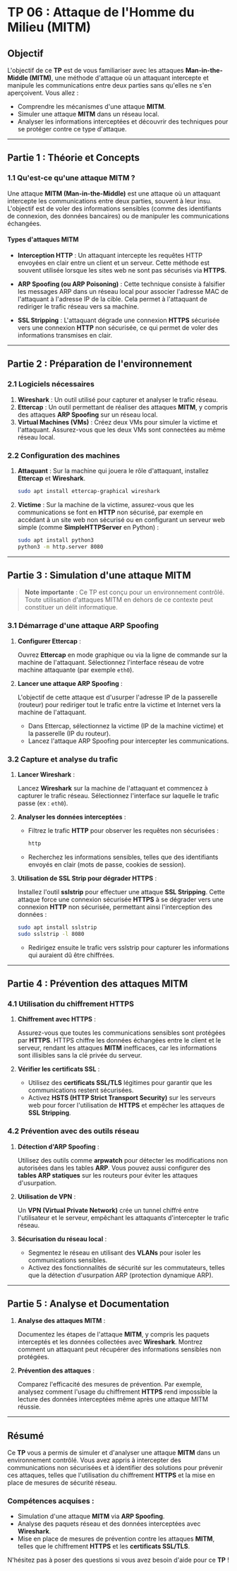 # TP 06 : Attaque de l'Homme du Milieu (MITM)

## Objectif

L'objectif de ce **TP** est de vous familiariser avec les attaques **Man-in-the-Middle (MITM)**, une méthode d'attaque où un attaquant intercepte et manipule les communications entre deux parties sans qu'elles ne s'en aperçoivent. Vous allez :

- Comprendre les mécanismes d'une attaque **MITM**.
- Simuler une attaque **MITM** dans un réseau local.
- Analyser les informations interceptées et découvrir des techniques pour se protéger contre ce type d'attaque.

---

## Partie 1 : Théorie et Concepts

### 1.1 Qu'est-ce qu'une attaque MITM ?

Une attaque **MITM (Man-in-the-Middle)** est une attaque où un attaquant intercepte les communications entre deux parties, souvent à leur insu. L'objectif est de voler des informations sensibles (comme des identifiants de connexion, des données bancaires) ou de manipuler les communications échangées.

#### Types d'attaques MITM

- **Interception HTTP** : Un attaquant intercepte les requêtes HTTP envoyées en clair entre un client et un serveur. Cette méthode est souvent utilisée lorsque les sites web ne sont pas sécurisés via **HTTPS**.
  
- **ARP Spoofing (ou ARP Poisoning)** : Cette technique consiste à falsifier les messages ARP dans un réseau local pour associer l'adresse MAC de l'attaquant à l'adresse IP de la cible. Cela permet à l'attaquant de rediriger le trafic réseau vers sa machine.

- **SSL Stripping** : L'attaquant dégrade une connexion **HTTPS** sécurisée vers une connexion **HTTP** non sécurisée, ce qui permet de voler des informations transmises en clair.

---

## Partie 2 : Préparation de l'environnement

### 2.1 Logiciels nécessaires

1. **Wireshark** : Un outil utilisé pour capturer et analyser le trafic réseau.
2. **Ettercap** : Un outil permettant de réaliser des attaques **MITM**, y compris des attaques **ARP Spoofing** sur un réseau local.
3. **Virtual Machines (VMs)** : Créez deux VMs pour simuler la victime et l'attaquant. Assurez-vous que les deux VMs sont connectées au même réseau local.

### 2.2 Configuration des machines

1. **Attaquant** : Sur la machine qui jouera le rôle d'attaquant, installez **Ettercap** et **Wireshark**.
   
   ```bash
   sudo apt install ettercap-graphical wireshark
   ```

2. **Victime** : Sur la machine de la victime, assurez-vous que les communications se font en **HTTP** non sécurisé, par exemple en accédant à un site web non sécurisé ou en configurant un serveur web simple (comme **SimpleHTTPServer** en Python) :
   
   ```bash
   sudo apt install python3
   python3 -m http.server 8080
   ```

---

## Partie 3 : Simulation d'une attaque MITM

> **Note importante** : Ce TP est conçu pour un environnement contrôlé. Toute utilisation d'attaques MITM en dehors de ce contexte peut constituer un délit informatique.

### 3.1 Démarrage d'une attaque ARP Spoofing

1. **Configurer Ettercap** :
   
   Ouvrez **Ettercap** en mode graphique ou via la ligne de commande sur la machine de l'attaquant. Sélectionnez l'interface réseau de votre machine attaquante (par exemple `eth0`).

2. **Lancer une attaque ARP Spoofing** :
   
   L'objectif de cette attaque est d'usurper l'adresse IP de la passerelle (routeur) pour rediriger tout le trafic entre la victime et Internet vers la machine de l'attaquant.

   - Dans Ettercap, sélectionnez la victime (IP de la machine victime) et la passerelle (IP du routeur).
   - Lancez l'attaque ARP Spoofing pour intercepter les communications.

### 3.2 Capture et analyse du trafic

1. **Lancer Wireshark** :
   
   Lancez **Wireshark** sur la machine de l'attaquant et commencez à capturer le trafic réseau. Sélectionnez l'interface sur laquelle le trafic passe (ex : `eth0`).

2. **Analyser les données interceptées** :
   
   - Filtrez le trafic **HTTP** pour observer les requêtes non sécurisées :
   
     ```bash
     http
     ```
   - Recherchez les informations sensibles, telles que des identifiants envoyés en clair (mots de passe, cookies de session).

3. **Utilisation de SSL Strip pour dégrader HTTPS** :
   
   Installez l'outil **sslstrip** pour effectuer une attaque **SSL Stripping**. Cette attaque force une connexion sécurisée **HTTPS** à se dégrader vers une connexion **HTTP** non sécurisée, permettant ainsi l'interception des données :
   
   ```bash
   sudo apt install sslstrip
   sudo sslstrip -l 8080
   ```
   - Redirigez ensuite le trafic vers sslstrip pour capturer les informations qui auraient dû être chiffrées.

---

## Partie 4 : Prévention des attaques MITM

### 4.1 Utilisation du chiffrement HTTPS

1. **Chiffrement avec HTTPS** :
   
   Assurez-vous que toutes les communications sensibles sont protégées par **HTTPS**. HTTPS chiffre les données échangées entre le client et le serveur, rendant les attaques **MITM** inefficaces, car les informations sont illisibles sans la clé privée du serveur.

2. **Vérifier les certificats SSL** :
   
   - Utilisez des **certificats SSL/TLS** légitimes pour garantir que les communications restent sécurisées.
   - Activez **HSTS (HTTP Strict Transport Security)** sur les serveurs web pour forcer l'utilisation de **HTTPS** et empêcher les attaques de **SSL Stripping**.

### 4.2 Prévention avec des outils réseau

1. **Détection d'ARP Spoofing** :
   
   Utilisez des outils comme **arpwatch** pour détecter les modifications non autorisées dans les tables **ARP**. Vous pouvez aussi configurer des **tables ARP statiques** sur les routeurs pour éviter les attaques d'usurpation.

2. **Utilisation de VPN** :
   
   Un **VPN (Virtual Private Network)** crée un tunnel chiffré entre l'utilisateur et le serveur, empêchant les attaquants d'intercepter le trafic réseau.

3. **Sécurisation du réseau local** :
   
   - Segmentez le réseau en utilisant des **VLANs** pour isoler les communications sensibles.
   - Activez des fonctionnalités de sécurité sur les commutateurs, telles que la détection d'usurpation ARP (protection dynamique ARP).

---

## Partie 5 : Analyse et Documentation

1. **Analyse des attaques MITM** :
   
   Documentez les étapes de l'attaque **MITM**, y compris les paquets interceptés et les données collectées avec **Wireshark**. Montrez comment un attaquant peut récupérer des informations sensibles non protégées.

2. **Prévention des attaques** :
   
   Comparez l'efficacité des mesures de prévention. Par exemple, analysez comment l'usage du chiffrement **HTTPS** rend impossible la lecture des données interceptées même après une attaque MITM réussie.

---

## Résumé

Ce **TP** vous a permis de simuler et d'analyser une attaque **MITM** dans un environnement contrôlé. Vous avez appris à intercepter des communications non sécurisées et à identifier des solutions pour prévenir ces attaques, telles que l'utilisation du chiffrement **HTTPS** et la mise en place de mesures de sécurité réseau.

### Compétences acquises :

- Simulation d'une attaque **MITM** via **ARP Spoofing**.
- Analyse des paquets réseau et des données interceptées avec **Wireshark**.
- Mise en place de mesures de prévention contre les attaques **MITM**, telles que le chiffrement **HTTPS** et les **certificats SSL/TLS**.

N'hésitez pas à poser des questions si vous avez besoin d'aide pour ce **TP** !